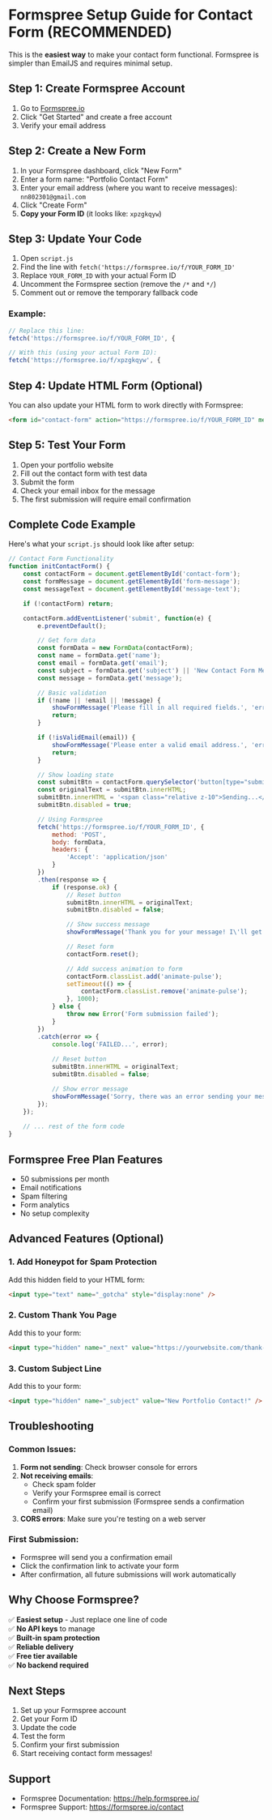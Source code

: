 # Formspree Setup Guide for Contact Form (RECOMMENDED)

This is the **easiest way** to make your contact form functional. Formspree is simpler than EmailJS and requires minimal setup.

## Step 1: Create Formspree Account

1. Go to [Formspree.io](https://formspree.io/)
2. Click "Get Started" and create a free account
3. Verify your email address

## Step 2: Create a New Form

1. In your Formspree dashboard, click "New Form"
2. Enter a form name: "Portfolio Contact Form"
3. Enter your email address (where you want to receive messages): `nn802301@gmail.com`
4. Click "Create Form"
5. **Copy your Form ID** (it looks like: `xpzgkqyw`)

## Step 3: Update Your Code

1. Open `script.js`
2. Find the line with `fetch('https://formspree.io/f/YOUR_FORM_ID'`
3. Replace `YOUR_FORM_ID` with your actual Form ID
4. Uncomment the Formspree section (remove the `/*` and `*/`)
5. Comment out or remove the temporary fallback code

### Example:

```javascript
// Replace this line:
fetch('https://formspree.io/f/YOUR_FORM_ID', {

// With this (using your actual Form ID):
fetch('https://formspree.io/f/xpzgkqyw', {
```

## Step 4: Update HTML Form (Optional)

You can also update your HTML form to work directly with Formspree:

```html
<form id="contact-form" action="https://formspree.io/f/YOUR_FORM_ID" method="POST" class="space-y-6">
```

## Step 5: Test Your Form

1. Open your portfolio website
2. Fill out the contact form with test data
3. Submit the form
4. Check your email inbox for the message
5. The first submission will require email confirmation

## Complete Code Example

Here's what your `script.js` should look like after setup:

```javascript
// Contact Form Functionality
function initContactForm() {
    const contactForm = document.getElementById('contact-form');
    const formMessage = document.getElementById('form-message');
    const messageText = document.getElementById('message-text');

    if (!contactForm) return;

    contactForm.addEventListener('submit', function(e) {
        e.preventDefault();

        // Get form data
        const formData = new FormData(contactForm);
        const name = formData.get('name');
        const email = formData.get('email');
        const subject = formData.get('subject') || 'New Contact Form Message';
        const message = formData.get('message');

        // Basic validation
        if (!name || !email || !message) {
            showFormMessage('Please fill in all required fields.', 'error');
            return;
        }

        if (!isValidEmail(email)) {
            showFormMessage('Please enter a valid email address.', 'error');
            return;
        }

        // Show loading state
        const submitBtn = contactForm.querySelector('button[type="submit"]');
        const originalText = submitBtn.innerHTML;
        submitBtn.innerHTML = '<span class="relative z-10">Sending...</span>';
        submitBtn.disabled = true;

        // Using Formspree
        fetch('https://formspree.io/f/YOUR_FORM_ID', {
            method: 'POST',
            body: formData,
            headers: {
                'Accept': 'application/json'
            }
        })
        .then(response => {
            if (response.ok) {
                // Reset button
                submitBtn.innerHTML = originalText;
                submitBtn.disabled = false;

                // Show success message
                showFormMessage('Thank you for your message! I\'ll get back to you soon.', 'success');

                // Reset form
                contactForm.reset();

                // Add success animation to form
                contactForm.classList.add('animate-pulse');
                setTimeout(() => {
                    contactForm.classList.remove('animate-pulse');
                }, 1000);
            } else {
                throw new Error('Form submission failed');
            }
        })
        .catch(error => {
            console.log('FAILED...', error);
            
            // Reset button
            submitBtn.innerHTML = originalText;
            submitBtn.disabled = false;

            // Show error message
            showFormMessage('Sorry, there was an error sending your message. Please try again later.', 'error');
        });
    });
    
    // ... rest of the form code
}
```

## Formspree Free Plan Features

- 50 submissions per month
- Email notifications
- Spam filtering
- Form analytics
- No setup complexity

## Advanced Features (Optional)

### 1. Add Honeypot for Spam Protection

Add this hidden field to your HTML form:

```html
<input type="text" name="_gotcha" style="display:none" />
```

### 2. Custom Thank You Page

Add this to your form:

```html
<input type="hidden" name="_next" value="https://yourwebsite.com/thank-you.html" />
```

### 3. Custom Subject Line

Add this to your form:

```html
<input type="hidden" name="_subject" value="New Portfolio Contact!" />
```

## Troubleshooting

### Common Issues:

1. **Form not sending**: Check browser console for errors
2. **Not receiving emails**: 
   - Check spam folder
   - Verify your Formspree email is correct
   - Confirm your first submission (Formspree sends a confirmation email)
3. **CORS errors**: Make sure you're testing on a web server

### First Submission:
- Formspree will send you a confirmation email
- Click the confirmation link to activate your form
- After confirmation, all future submissions will work automatically

## Why Choose Formspree?

✅ **Easiest setup** - Just replace one line of code  
✅ **No API keys** to manage  
✅ **Built-in spam protection**  
✅ **Reliable delivery**  
✅ **Free tier available**  
✅ **No backend required**  

## Next Steps

1. Set up your Formspree account
2. Get your Form ID
3. Update the code
4. Test the form
5. Confirm your first submission
6. Start receiving contact form messages!

## Support

- Formspree Documentation: https://help.formspree.io/
- Formspree Support: https://formspree.io/contact
